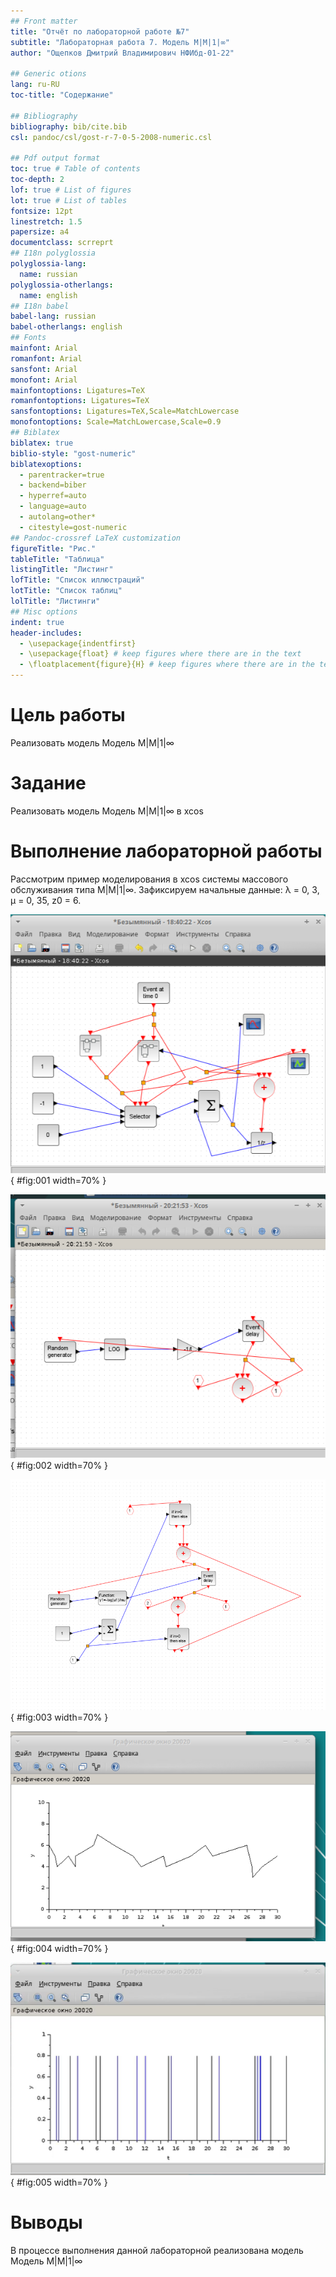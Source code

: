 ```yaml
---
## Front matter
title: "Отчёт по лабораторной работе №7"
subtitle: "Лабораторная работа 7. Модель M|M|1|∞"
author: "Ощепков Дмитрий Владимирович НФИбд-01-22"

## Generic otions
lang: ru-RU
toc-title: "Содержание"

## Bibliography
bibliography: bib/cite.bib
csl: pandoc/csl/gost-r-7-0-5-2008-numeric.csl

## Pdf output format
toc: true # Table of contents
toc-depth: 2
lof: true # List of figures
lot: true # List of tables
fontsize: 12pt
linestretch: 1.5
papersize: a4
documentclass: scrreprt
## I18n polyglossia
polyglossia-lang:
  name: russian
polyglossia-otherlangs:
  name: english
## I18n babel
babel-lang: russian
babel-otherlangs: english
## Fonts
mainfont: Arial
romanfont: Arial
sansfont: Arial
monofont: Arial
mainfontoptions: Ligatures=TeX
romanfontoptions: Ligatures=TeX
sansfontoptions: Ligatures=TeX,Scale=MatchLowercase
monofontoptions: Scale=MatchLowercase,Scale=0.9
## Biblatex
biblatex: true
biblio-style: "gost-numeric"
biblatexoptions:
  - parentracker=true
  - backend=biber
  - hyperref=auto
  - language=auto
  - autolang=other*
  - citestyle=gost-numeric
## Pandoc-crossref LaTeX customization
figureTitle: "Рис."
tableTitle: "Таблица"
listingTitle: "Листинг"
lofTitle: "Список иллюстраций"
lotTitle: "Список таблиц"
lolTitle: "Листинги"
## Misc options
indent: true
header-includes:
  - \usepackage{indentfirst}
  - \usepackage{float} # keep figures where there are in the text
  - \floatplacement{figure}{H} # keep figures where there are in the text
---
```


# Цель работы

Реализовать модель Модель M|M|1|∞

# Задание

Реализовать модель Модель M|M|1|∞ в xcos

# Выполнение лабораторной работы

Рассмотрим пример моделирования в xcos системы массового обслуживания типа
M|M|1|∞.
Зафиксируем начальные данные: λ = 0, 3, µ = 0, 35, z0 = 6.

![Суперблок, моделирующий поступление заявок](image/1.png){ #fig:001 width=70% }



![Модель «хищник–жертва» в xcos](image/2.png){ #fig:002 width=70% }


![Суперблок, моделирующий обработку заявок](image/3.png){ #fig:003 width=70% }

![Динамика размера очереди](image/4.png){ #fig:004 width=70% }

![Поступление ( — ) и обработка (– · · – ) заявок](image/5.png){ #fig:005 width=70% }


# Выводы

В процессе выполнения данной лабораторной реализована модель Модель M|M|1|∞